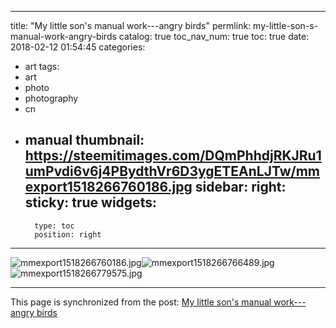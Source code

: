 
---
title: "My little son's manual work---angry birds"
permlink: my-little-son-s-manual-work-angry-birds
catalog: true
toc_nav_num: true
toc: true
date: 2018-02-12 01:54:45
categories:
- art
tags:
- art
- photo
- photography
- cn
- manual
thumbnail: https://steemitimages.com/DQmPhhdjRKJRu1umPvdi6v6j4PBydthVr6D3ygETEAnLJTw/mmexport1518266760186.jpg
sidebar:
    right:
        sticky: true
widgets:
    -
        type: toc
        position: right
---


![mmexport1518266760186.jpg](https://steemitimages.com/DQmPhhdjRKJRu1umPvdi6v6j4PBydthVr6D3ygETEAnLJTw/mmexport1518266760186.jpg)![mmexport1518266766489.jpg](https://steemitimages.com/DQmTqhNtHF7LmEh3y1tco8wDvjzD5bMRo7biyknaaw6LDvr/mmexport1518266766489.jpg)![mmexport1518266779575.jpg](https://steemitimages.com/DQmVTYSZ6JowHowALP4hykq9q4F1htXyYighhiQ9VMjtCA6/mmexport1518266779575.jpg)

- - -

This page is synchronized from the post: [My little son's manual work---angry birds](https://steemit.com/@andrewma/my-little-son-s-manual-work-angry-birds)

